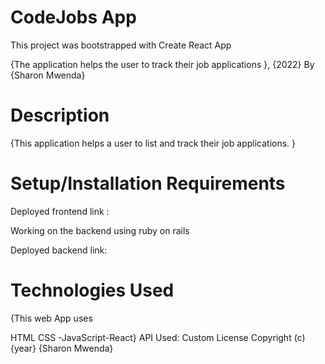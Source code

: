 # CodeJobs App
This project was bootstrapped with Create React App

{The application helps the user to track their job applications }, {2022}
By {Sharon Mwenda}

# Description
{This application helps a user to list and track their job applications. }

# Setup/Installation Requirements
Deployed frontend link : 

Working on the backend using ruby on rails

Deployed backend link: 


# Technologies Used
{This web App uses

HTML
CSS -JavaScript-React} API Used: Custom
License
Copyright (c) {year} {Sharon Mwenda}
